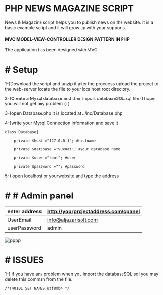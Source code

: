 # PHP NEWS MAGAZINE  SCRIPT
News & Magazine script helps you to publish news on the website. 
it is a basic example script and it will grow up with your supports.

#### MVC MODEL-VIEW-CONTROLLER DESIGN PATTERN IN PHP ####
The application has been designed with MVC 


# # Setup
1-)Download the script and unzip it after the proccess upload the project to the web-server locate the file to your localhost root directory.

2-)Create a Mysql database and then import databaseSQL.sql file (I hope you will not get any problem :) ) 

3-)open Database.php it is located at ../inc/Database.php

4-)write your Mysql Connection information and save it

```
class Database{

    private $host ="127.0.0.1"; #hostname

    private $datebase ="vukuat"; #your database name

    private $user ="root"; #user

    private $password =""; #password
 ```
5-) open localhost or yourwebsite and type the address

# # # Admin panel
| enter address: | http://yourprojectaddress.com/cpanel |
| ------ | ------ |
| UserEmail | info@aljazarisoft.com |
| userPassword | admin |

![pppp](https://user-images.githubusercontent.com/3717312/34340221-f99fb4da-e990-11e7-8335-ae422d6adb8b.png)
 
# # ISSUES

1-) if you have any problem when you import the databaseSQL.sql  you may delete this comman from the file.
```
/*!40101 SET NAMES utf8mb4 */
 ```

